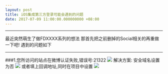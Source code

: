 ```yaml
---
layout: post
title: iOS集成第三方登录可能会遇到的问题
date: 2017-07-09 11:00:00.000000000 +08:00
---
```


---
最近突然萌生了做FDXXXX系列的想法
那首先把之前删掉的Social相关的再重做一下吧!
遇到的问题如下

---
###1.您所访问的站点在微博认证失败,错误号:21322
![](http://om2bks7xs.bkt.clouddn.com/2017-07-09-iOS-social_question_1.png)
解决方案:
安全域名设置为否
![](http://om2bks7xs.bkt.clouddn.com/2017-07-09-iOS-social_answer_1_1.png)
或者填上回调地址,同时在项目中设置
![](http://om2bks7xs.bkt.clouddn.com/2017-07-09-iOS-social_answer_1_2.png)



